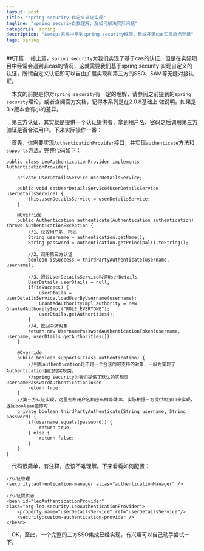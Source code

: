 ```yaml
---
layout: post
title: "spring security 自定义认证实现"
tagline: "spring securiy自我理解，及如何解决实际问题"
categories: spring
description: "&emsp;系统中用到spring security框架，集成开源cas实现单点登录"
tags: spring 
---
```

##开篇
&emsp;接上篇，`spring security`为我们实现了基于cas的认证，但是在实际项目中经常会遇到非cas的情况，这就需要我们基于spring security
实现自定义的认证，所谓自定义认证即可以自由扩展实现和第三方的SSO、SAM等无缝对接认证。  

&emsp;本文的前提是你对`spring security`有一定的理解，请参阅之前提到的`spring security`理论，或者查阅官方文档，记得本系列是在2.0.8基础上
做说明。如果是3.x版本会有小的差异。  

&emsp;第三方认证，其实就是提供一个认证提供者，拿到用户名、密码之后调用第三方验证是否合法用户。下来实际操作一番：  

&emsp;首先，你需要实现`AuthenticationProvider`接口，并实现`authenticate`方法和`supports`方法，完整代码如下： 
    
    public class LeoAuthenticationProvider implements AuthenticationProvider{
    
        private UserDetailsService userDetailsService;

        public void setUserDetailsService(UserDetailsService userDetailsService) {
            this.userDetailsService = userDetailsService;
        }

        @Override
        public Authentication authenticate(Authentication authentication) throws AuthenticationException {
            //1、获取用户名、密码
            String username = authentication.getName();
            String password = authentication.getPrincipal().toString();
            
            //2、调用第三方认证
            boolean isSuccess = thirdPartyAuthenticate(username, username);
            
            //3、通过UserDetailsService构建UserDetails
            UserDetails userDtails = null;
            if(isSuccess) {
                userDtails = userDetailsService.loadUserByUsername(username);
                GrantedAuthorityImpl authority = new GrantedAuthorityImpl("ROLE_EVERYONE");
                userDtails.getAuthorities();
            }
            //4、返回令牌对象
            return new UsernamePasswordAuthenticationToken(username, username, userDtails.getAuthorities());
        }

        @Override
        public boolean supports(Class authentication) {
            //判断authentication是不是一个合法的可支持的对象，一般为实现了Authentication接口的实现类，
            //spring security为我们提供了默认的实现类UsernamePasswordAuthenticationToken
            return true;
        }
        //第三方认证实现，这里判断用户名和密码相等就OK，实际根据三方提供的接口来实现，返回boolean值即可
        private boolean thirdPartyAuthenticate(String username, String password) {
            if(username.equals(password)) {
                return true;
            } else {
                return false;
            }
        }
    }

&emsp;代码很简单，有注释，应该不难理解。下来看看如何配置： 
    
    //认证管理
    <security:authentication-manager alias="authenticationManager" />

    //认证提供者
    <bean id="leoAuthenticationProvider" class="org.leo.security.LeoAuthenticationProvider">
        <property name="userDetailsService" ref="userDetailsService"/>
        <security:custom-authentication-provider />
    </bean>

&emsp;OK，至此，一个完整的三方SSO集成已经实现，有兴趣可以自己动手尝试一下。

